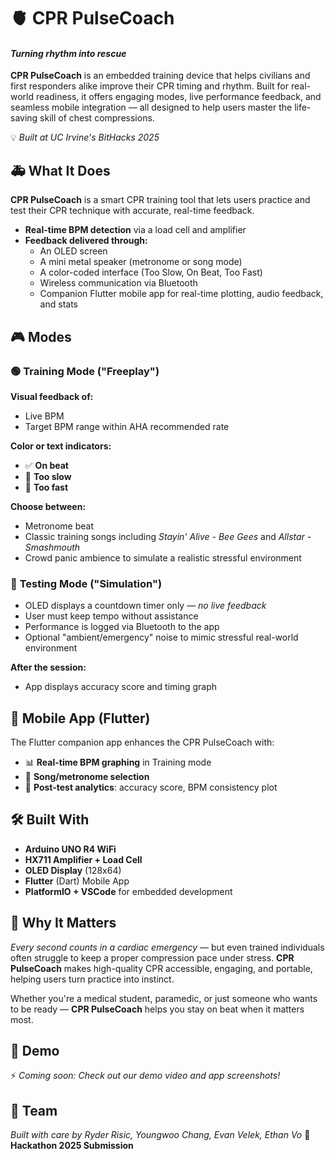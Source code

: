 # 🫀 **CPR PulseCoach**
#### *Turning rhythm into rescue*

**CPR PulseCoach** is an embedded training device that helps civilians and first responders alike improve their CPR timing and rhythm. Built for real-world readiness, it offers engaging modes, live performance feedback, and seamless mobile integration — all designed to help users master the life-saving skill of chest compressions.

💡 *Built at UC Irvine's BitHacks 2025*

## 🚑 **What It Does**
**CPR PulseCoach** is a smart CPR training tool that lets users practice and test their CPR technique with accurate, real-time feedback.

- **Real-time BPM detection** via a load cell and amplifier
- **Feedback delivered through:**
  - An OLED screen
  - A mini metal speaker (metronome or song mode)
  - A color-coded interface (Too Slow, On Beat, Too Fast)
  - Wireless communication via Bluetooth
  - Companion Flutter mobile app for real-time plotting, audio feedback, and stats

## 🎮 **Modes**

### 🟢 **Training Mode** ("Freeplay")
**Visual feedback of:**
- Live BPM
- Target BPM range within AHA recommended rate

**Color or text indicators:**
- ✅ **On beat**
- 🐢 **Too slow**
- 🐇 **Too fast**

**Choose between:**
- Metronome beat
- Classic training songs including *Stayin' Alive - Bee Gees* and *Allstar - Smashmouth*
- Crowd panic ambience to simulate a realistic stressful environment

### 🔴 **Testing Mode** ("Simulation")
- OLED displays a countdown timer only — *no live feedback*
- User must keep tempo without assistance
- Performance is logged via Bluetooth to the app
- Optional "ambient/emergency" noise to mimic stressful real-world environment

**After the session:**
- App displays accuracy score and timing graph

## 📱 **Mobile App** (Flutter)
The Flutter companion app enhances the CPR PulseCoach with:

- 📊 **Real-time BPM graphing** in Training mode
- 🔔 **Song/metronome selection**
- 🎯 **Post-test analytics**: accuracy score, BPM consistency plot

## 🛠️ **Built With**
- **Arduino UNO R4 WiFi**
- **HX711 Amplifier + Load Cell**
- **OLED Display** (128x64)
- **Flutter** (Dart) Mobile App
- **PlatformIO + VSCode** for embedded development

## 🧠 **Why It Matters**
*Every second counts in a cardiac emergency* — but even trained individuals often struggle to keep a proper compression pace under stress. **CPR PulseCoach** makes high-quality CPR accessible, engaging, and portable, helping users turn practice into instinct.

Whether you're a medical student, paramedic, or just someone who wants to be ready — **CPR PulseCoach** helps you stay on beat when it matters most.

## 📸 **Demo**
⚡ *Coming soon: Check out our demo video and app screenshots!*

## 🤝 **Team**
*Built with care by Ryder Risic, Youngwoo Chang, Evan Velek, Ethan Vo*
🚀 **Hackathon 2025 Submission**
